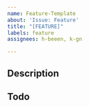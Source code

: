 ```yaml
---
name: Feature-Template
about: 'Issue: Feature'
title: "[FEATURE]"
labels: feature
assignees: h-beeen, k-gn

---
```


## Description

## Todo
